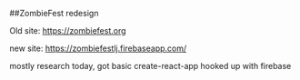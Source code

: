 ##ZombieFest redesign

Old site: https://zombiefest.org

new site: https://zombiefestlj.firebaseapp.com/

mostly research today, got basic create-react-app hooked up with firebase

